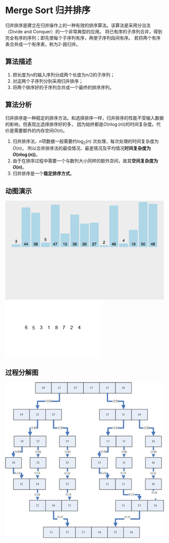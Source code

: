 # Merge Sort 归并排序

归并排序是建立在归并操作上的一种有效的排序算法。该算法是采用分治法（Divide and Conquer）的一个非常典型的应用。
将已有序的子序列合并，得到完全有序的序列；即先使每个子序列有序，再使子序列段间有序。
若将两个有序表合并成一个有序表，称为2-路归并。

## 算法描述
1. 把长度为n的输入序列分成两个长度为n/2的子序列；
2. 对这两个子序列分别采用归并排序；
3. 将两个排序好的子序列合并成一个最终的排序序列。

## 算法分析
归并排序是一种稳定的排序方法。和选择排序一样，归并排序的性能不受输入数据的影响，但表现比选择排序好的多，
因为始终都是$O(n\log(n))$的时间复杂度。代价是需要额外的内存空间$O(n)$。

1. 归并排序法，$n$项数据一般需要约$\log_2(n)$ 次处理，每次处理的时间复杂度为$O(n)$，
所以合并排序法的最佳情况、最差情况及平均情况**时间复杂度为$O(n\log(n))$**。
2. 由于在排序过程中需要一个与数列大小同样的额外空间，故其**空间复杂度为$O(n)$**。
3. 归并排序是一个**稳定排序方式**。

## 动图演示
![](https://github.com/pchen12567/picture_store/blob/master/Algorithm/mergeSort_01.gif?raw=true)
![](https://github.com/pchen12567/picture_store/blob/master/Algorithm/mergeSort_02.gif?raw=true)

## 过程分解图
![](https://github.com/pchen12567/picture_store/blob/master/Algorithm/mergeSort_03.jpg?raw=true)
